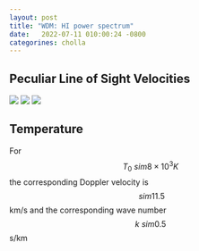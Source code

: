 ```yaml
---
layout: post
title: "WDM: HI power spectrum"
date:   2022-07-11 010:00:24 -0800
categorines: cholla
---
```


## Peculiar Line of Sight Velocities

<img src="{{ site.url }}assets/images/wdm_flux_pk_suppression/los_velocity_distribution_0.png">
<img src="{{ site.url }}assets/images/wdm_flux_pk_suppression/los_velocity_distribution_2.png">
<img src="{{ site.url }}assets/images/wdm_flux_pk_suppression/los_velocity_distribution_1.png">

## Temperature

For $$T_0~sim 8 \times 10^3 K$$ the corresponding Doppler velocity is $$~sim 11.5$$ km/s and the corresponding wave number $$k ~ sim 0.5 $$ s/km 